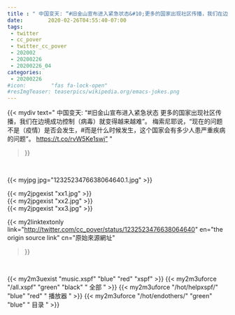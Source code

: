 ```yaml
---
title : " 中国变天: “#旧金山宣布进入紧急状态&#10;更多的国家出现社区传播，我们在边境成功控制（病毒）就变得越来越难”。&#10;梅索尼耶说，“现在的问题不是（疫情）是否会发生，#而是什么时候发生，这个国家会有多少人患严重疾病的问题”。&#10; https://t.co/rvW5Ke1swj”  "
date:        2020-02-26T04:55:40-07:00
tags:
 - twitter
 - cc_pover
 - twitter_cc_pover
 - 202002
 - 20200226
 - 20200226_04
categories:
 - 20200226
#icon:        "fas fa-lock-open"
#resImgTeaser: teaserpics/wikipedia.org/emacs-jokes.png
---
```


{{< mydiv text=" 中国变天: “#旧金山宣布进入紧急状态&#10;更多的国家出现社区传播，我们在边境成功控制（病毒）就变得越来越难”。&#10;梅索尼耶说，“现在的问题不是（疫情）是否会发生，#而是什么时候发生，这个国家会有多少人患严重疾病的问题”。&#10; https://t.co/rvW5Ke1swj”  "
>}}
<br>


 {{< myjpg jpg="1232523476638064640.1.jpg" >}}<br> 

{{< my2jpgexist "xx1.jpg" >}}<br>
{{< my2jpgexist "xx2.jpg" >}}<br>
{{< my2jpgexist "xx3.jpg" >}}<br>


{{< my2linktextonly link="http://twitter.com/cc_pover/status/1232523476638064640"
en="the origin source link" cn="原始來源網址"
>}}


<br>

{{< my2m3uexist "music.xspf"        "blue"   "red"    "xspf" >}} {{< my2m3uforce "/all.xspf"         "green"  "black"  " 全部 " >}} {{< my2m3uforce "/hot/helpxspf/"    "blue"   "red"    " 播放器 " >}} {{< my2m3uforce "/hot/endothers/"   "green"  "blue"   " 目录 " >}} 
